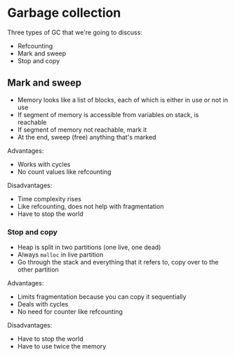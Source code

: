 # Garbage collection

Three types of GC that we're going to discuss:

- Refcounting
- Mark and sweep
- Stop and copy

## Mark and sweep

- Memory looks like a list of blocks, each of which is either in use or not in use
- If segment of memory is accessible from variables on stack, is reachable
- If segment of memory not reachable, mark it
- At the end, sweep (free) anything that's marked

Advantages:

- Works with cycles
- No count values like refcounting

Disadvantages:

- Time complexity rises
- Like refcounting, does not help with fragmentation
- Have to stop the world

### Stop and copy

- Heap is split in two partitions (one live, one dead)
- Always `malloc` in live partition
- Go through the stack and everything that it refers to, copy over to the other partition

Advantages:

- Limits fragmentation because you can copy it sequentially
- Deals with cycles
- No need for counter like refcounting

Disadvantages:

- Have to stop the world
- Have to use twice the memory
